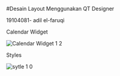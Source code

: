 #Desain Layout Menggunakan QT Designer

19104081- adil el-faruqi


Calendar Widget

![Calendar Widget 1 2](https://user-images.githubusercontent.com/72428662/114491961-c5c8a380-9c41-11eb-968b-261553655a62.PNG)



Styles

![sytle 1 0](https://user-images.githubusercontent.com/72428662/114492023-e8f35300-9c41-11eb-87c0-952b5d5e1592.PNG)

